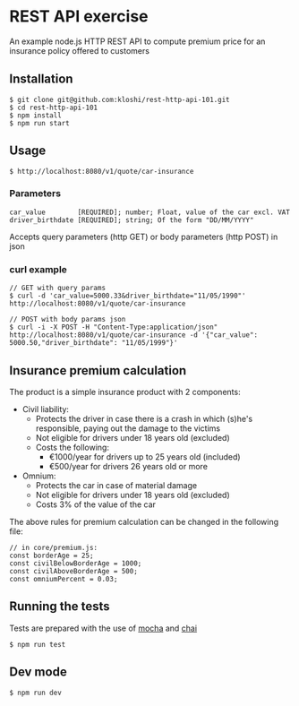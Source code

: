 # REST API exercise
An example node.js HTTP REST API to compute premium price for an insurance policy offered to customers
## Installation
```
$ git clone git@github.com:kloshi/rest-http-api-101.git
$ cd rest-http-api-101
$ npm install
$ npm run start
```
## Usage
```
$ http://localhost:8080/v1/quote/car-insurance
```
### Parameters
```
car_value        [REQUIRED]; number; Float, value of the car excl. VAT
driver_birthdate [REQUIRED]; string; Of the form "DD/MM/YYYY"
```
Accepts query parameters (http GET) or body parameters (http POST) in json
### curl example
```
// GET with query params
$ curl -d 'car_value=5000.33&driver_birthdate="11/05/1990"' http://localhost:8080/v1/quote/car-insurance
```
```
// POST with body params json
$ curl -i -X POST -H "Content-Type:application/json" http://localhost:8080/v1/quote/car-insurance -d '{"car_value": 5000.50,"driver_birthdate": "11/05/1999"}'
```
## Insurance premium calculation
The product is a simple insurance product with 2 components:
* Civil liability:
  - Protects the driver in case there is a crash in which (s)he's responsible, paying out the damage to the victims
  - Not eligible for drivers under 18 years old (excluded)
  - Costs the following:
    * €1000/year for drivers up to 25 years old (included)
    * €500/year for drivers 26 years old or more
* Omnium:
  - Protects the car in case of material damage
  - Not eligible for drivers under 18 years old (excluded)
  - Costs 3% of the value of the car

The above rules for premium calculation can be changed in the following file:
```
// in core/premium.js:
const borderAge = 25;
const civilBelowBorderAge = 1000;
const civilAboveBorderAge = 500;
const omniumPercent = 0.03;
```
## Running the tests
Tests are prepared with the use of [mocha](https://mochajs.org/) and [chai](https://www.chaijs.com/)
```
$ npm run test
```
## Dev mode
```
$ npm run dev
```
